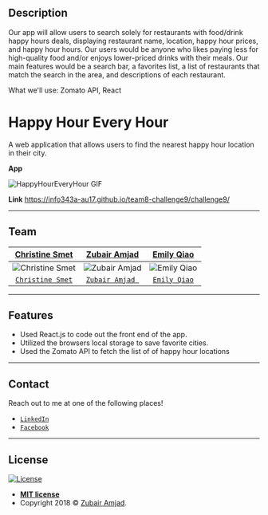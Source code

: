 ## Description
Our app will allow users to search solely for restaurants with food/drink happy hours deals, displaying restaurant name, location, happy hour prices, and happy hour hours. Our users would be anyone who likes paying less for high-quality food and/or enjoys lower-priced drinks with their meals. Our main features would be a search bar, a favorites list, a list of restaurants that match the search in the area, and descriptions of each restaurant. 

What we'll use: Zomato API, React

# Happy Hour Every Hour

A web application that allows users to find the nearest happy hour location in their city.

**App**

![HappyHourEveryHour GIF](happy.gif)


**Link**
https://info343a-au17.github.io/team8-challenge9/challenge9/

---

## Team

| <a href="#" target="_blank">**Christine Smet**</a> | <a href="#" target="_blank">**Zubair Amjad**</a> | <a href="#" target="_blank">**Emily Qiao**</a> |
| :---: |:---:| :---:|
|![Christine Smet](https://avatars3.githubusercontent.com/u/32251054?s=200&v=4) | ![Zubair Amjad](https://avatars2.githubusercontent.com/u/32583629?s=200&v=4) | ![Emily Qiao](https://avatars2.githubusercontent.com/u/26803359?s=200&v=4) |  
| <a href="https://github.com/mariechristinesmet" target="_blank">`Christine Smet`</a> | <a href="https://github.com/amjadz" target="_blank">`Zubair Amjad `</a> | <a href="https://github.com/EmilyCheoh" target="_blank">`Emily Qiao`</a> |
---

## Features

- Used React.js to code out the front end of the app.
- Utilized the browsers local storage to save favorite cities.
- Used the Zomato API to fetch the list of of happy hour locations 

---

## Contact

Reach out to me at one of the following places!

- <a href="https://www.linkedin.com/in/zubair-amjad/" target="_blank">`LinkedIn`</a>
- <a href="https://www.facebook.com/ZubairAmjad" target="_blank">`Facebook`</a>

---

## License

[![License](http://img.shields.io/:license-mit-blue.svg?style=flat-square)](http://badges.mit-license.org)

- **[MIT license](http://opensource.org/licenses/mit-license.php)**
- Copyright 2018 © <a href="https://github.com/amjadz" target="_blank">Zubair Amjad</a>.

